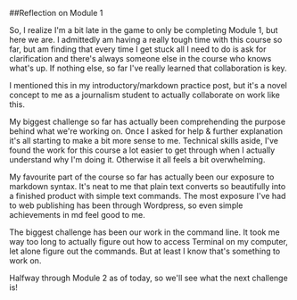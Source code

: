 ##Reflection on Module 1

So, I realize I'm a bit late in the game to only be completing Module 1, but here we are. I admittedly am having a really tough time with this course so far, but am finding that every time I get stuck all I need to do is ask for clarification and there's always someone else in the course who knows what's up. If nothing else, so far I've really learned that collaboration is key. 

I mentioned this in my introductory/markdown practice post, but it's a novel concept to me as a journalism student to actually collaborate on work like this.

My biggest challenge so far has actually been comprehending the purpose behind what we're working on. Once I asked for help & further explanation it's all starting to make a bit more sense to me. Technical skills aside, I've found the work for this course a lot easier to get through when I actually understand why I'm doing it. Otherwise it all feels a bit overwhelming. 

My favourite part of the course so far has actually been our exposure to markdown syntax. It's neat to me that plain text converts so beautifully into a finished product with simple text commands. The most exposure I've had to web publishing has been through Wordpress, so even simple achievements in md feel good to me. 

The biggest challenge has been our work in the command line. It took me way too long to actually figure out how to access Terminal on my computer, let alone figure out the commands. But at least I know that's something to work on.

Halfway through Module 2 as of today, so we'll see what the next challenge is!